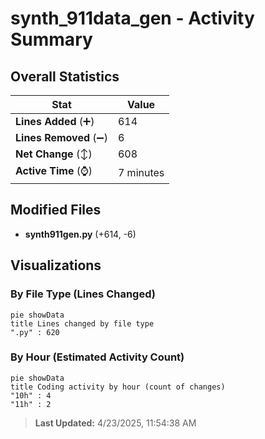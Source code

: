 # synth_911data_gen - Activity Summary 

## Overall Statistics

| Stat                   | Value                                                             |
| ---------------------- | ----------------------------------------------------------------- |
| **Lines Added** (➕)   | 614                                          |
| **Lines Removed** (➖) | 6                                        |
| **Net Change** (↕)    | 608                |
| **Active Time** (⌚)   | 7 minutes |


## Modified Files
- **synth911gen.py** (+614, -6)

## Visualizations

### By File Type (Lines Changed)

```mermaid
pie showData
title Lines changed by file type
".py" : 620
```

### By Hour (Estimated Activity Count)

```mermaid
pie showData
title Coding activity by hour (count of changes)
"10h" : 4
"11h" : 2
```


> **Last Updated:** 4/23/2025, 11:54:38 AM